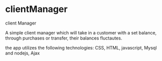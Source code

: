 # clientManager
client Manager

A simple client manager which will take in a customer with a set balance, 
through purchases or transfer, their balances fluctautes.

the app utilizes the following technologies: CSS, HTML, javascript, Mysql and nodejs, Ajax
